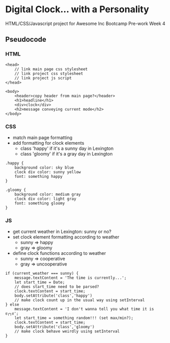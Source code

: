 # Digital Clock... with a Personality

HTML/CSS/Javascript project for Awesome Inc Bootcamp Pre-work Week 4

## Pseudocode

### HTML
```
<head>
    // link main page css stylesheet
    // link project css stylesheet
    // link project js script
</head>

<body>
    <header>copy header from main page?</header>
    <h1>headline</h1>
    <div>clock</div>
    <h2>message conveying current mode</h2>
</body>
```

### CSS

* match main page formatting
* add formatting for clock elements
    * class 'happy' if it's a sunny day in Lexington
    * class 'gloomy' if it's a gray day in Lexington

```
.happy {
    background color: sky blue
    clock div color: sunny yellow
    font: something happy
}

.gloomy {
    background color: medium gray
    clock div color: light gray
    font: something gloomy
}
```

### JS

* get current weather in Lexington: sunny or no?
* set clock element formatting according to weather
    * sunny => happy
    * gray => gloomy
* define clock functions according to weather
    * sunny => cooperative
    * gray => uncooperative

```
if (current_weather === sunny) {
    message.textContent = 'The time is currently...';
    let start_time = Date;
    // does start_time need to be parsed?
    clock.textContent = start_time;
    body.setAttribute('class','happy')
    // make clock count up in the usual way using setInterval
} else
    message.textContent = 'I don't wanna tell you what time it is ಠ╭╮ಠ';
    let start_time = something random!!! (set max/min?);
    clock.textContent = start_time;
    body.setAttribute('class','gloomy')
    // make clock behave weirdly using setInterval
}
```
